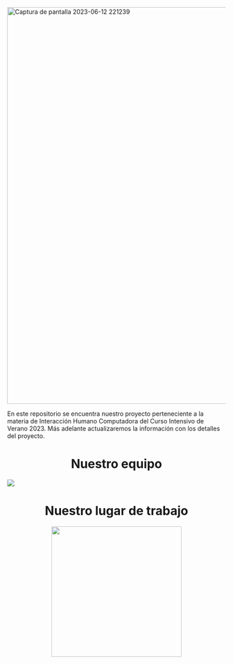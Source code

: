 <img width="913" alt="Captura de pantalla 2023-06-12 221239" src="https://github.com/asha-gc/hciproyect/assets/56806594/fe958643-0625-4721-a55a-8ecdc2eeadab">
<p>En este repositorio se encuentra nuestro proyecto perteneciente a la materia de Interacción Humano Computadora del Curso Intensivo de Verano 2023. Más adelante actualizaremos la información con los detalles del proyecto.</p>

<h1 align="center"> Nuestro equipo </h1>
<img src="https://github.com/asha-gc/hciproyect/assets/56806594/2901119b-169c-4d38-80ac-bbaba520a240">
<h1 align="center"> Nuestro lugar de trabajo </h1> 
<div align="center"><img src="https://upload.wikimedia.org/wikipedia/commons/8/8e/UADY_logo.svg" width=300px></div>
